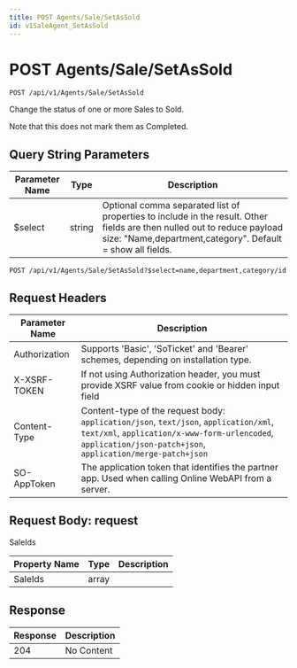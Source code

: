 ```yaml
---
title: POST Agents/Sale/SetAsSold
id: v1SaleAgent_SetAsSold
---
```


# POST Agents/Sale/SetAsSold

```http
POST /api/v1/Agents/Sale/SetAsSold
```

Change the status of one or more Sales to Sold.

Note that this does not mark them as Completed.





## Query String Parameters

| Parameter Name | Type |  Description |
|----------------|------|--------------|
| $select | string |  Optional comma separated list of properties to include in the result. Other fields are then nulled out to reduce payload size: "Name,department,category". Default = show all fields. |

```http
POST /api/v1/Agents/Sale/SetAsSold?$select=name,department,category/id
```


## Request Headers

| Parameter Name | Description |
|----------------|-------------|
| Authorization  | Supports 'Basic', 'SoTicket' and 'Bearer' schemes, depending on installation type. |
| X-XSRF-TOKEN   | If not using Authorization header, you must provide XSRF value from cookie or hidden input field |
| Content-Type | Content-type of the request body: `application/json`, `text/json`, `application/xml`, `text/xml`, `application/x-www-form-urlencoded`, `application/json-patch+json`, `application/merge-patch+json` |
| SO-AppToken | The application token that identifies the partner app. Used when calling Online WebAPI from a server. |

## Request Body: request  

SaleIds 

| Property Name | Type |  Description |
|----------------|------|--------------|
| SaleIds | array |  |


## Response


| Response | Description |
|----------------|-------------|
| 204 | No Content |